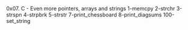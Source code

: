 0x07. C - Even more pointers, arrays and strings
1-memcpy
2-strchr
3-strspn
4-strpbrk
5-strstr
7-print_chessboard
8-print_diagsums
100-set_string
